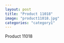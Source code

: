 ```yaml
---
layout: post
title: "Product 11018"
image: "product11018.jpg"
categories: "category1"
---
```

Product 11018
